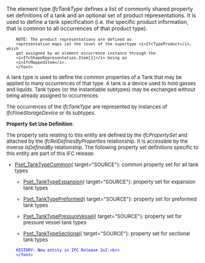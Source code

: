 The element type _IfcTankType_ defines a list of commonly shared property set definitions of a tank and an optional set of product representations. It is used to define a tank specification (i.e. the specific product information, that is common to all occurrences of that product type).

> <font size="-1">
		NOTE: The product representations are defined as
		representation maps (at the level of the supertype <i>IfcTypeProduct</i>, which
		get assigned by an element occurrence instance through the
		<i>IfcShapeRepresentation.Item[1]</i> being an
		<i>IfcMappedItem</i>.
    	</font>

A tank type is used to define the common properties of a Tank that may be applied to many occurrences of that type. A tank is a device used to hold gasses and liquids. Tank types (or the instantiable subtypes) may be exchanged without being already assigned to occurrences.

The occurrences of the _IfcTankType_ are represented by instances of _IfcFlowStorageDevice_ or its subtypes.

****Property Set Use Definition****:

The property sets relating to this entity are defined by the _IfcPropertySet_ and attached by the _IfcRelDefinesByProperties_ relationship. It is accessible by the inverse _IsDefinedBy_ relationship. The following property set definitions specific to this entity are part of this IFC release:

* [Pset_TankTypeCommon](../../psd/IfcHvacDomain/Pset_TankTypeCommon.xml){ target="SOURCE"}: common property set for all tank types 
    * [Pset_TankTypeExpansion](../../psd/IfcHvacDomain/Pset_TankTypeExpansion.xml){ target="SOURCE"}: property set for expansion tank types 

    * [Pset_TankTypePreformed](../../psd/IfcHvacDomain/Pset_TankTypePreformed.xml){ target="SOURCE"}: property set for preformed tank types 

    * [Pset_TankTypePressureVessel](../../psd/IfcHvacDomain/Pset_TankTypePressureVessel.xml){ target="SOURCE"}: property set for pressure vessel tank types 

    * [Pset_TankTypeSectional](../../psd/IfcHvacDomain/Pset_TankTypeSectional.xml){ target="SOURCE"}: property set for sectional tank types 


> <font color="#0000ff" size="-1">
    	HISTORY: New entity in IFC Release 2x2.<br>
    	</font>